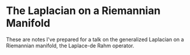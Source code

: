 # The Laplacian on a Riemannian Manifold

These are notes I've prepared for a talk on the generalized Laplacian on a Riemannian manifold, the Laplace-de Rahm operator.
